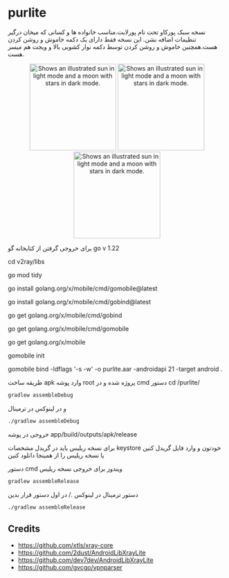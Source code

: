 # purlite
نسخه سبک پورکاو تحت نام پورلایت.مناسب خانواده ها و کسانی که میخان درگیر تنظیمات اضافه نشن.
این نسخه فقط دارای یک دکمه خاموش و روشن کردن هست.همچنین  خاموش  و روشن  کردن توسط دکمه نوار کشویی بالا و ویجت هم میسر هست.


<center>
  <picture>
   <img alt="Shows an illustrated sun in light mode and a moon with stars in dark mode." src="https://github.com/davudsedft/purlite/blob/main/link/pur1.jpg" width="200px"  >
</picture>
 <picture>
   <img alt="Shows an illustrated sun in light mode and a moon with stars in dark mode." src="https://github.com/davudsedft/purlite/blob/main/link/pur2.jpg" width="200px"  >
</picture>
 <picture>
   <img alt="Shows an illustrated sun in light mode and a moon with stars in dark mode." src="https://github.com/davudsedft/purlite/blob/main/link/pur3.jpg" width="200px"  >
</picture>
</center>

برای خروجی گرفتن از کتابخانه گو
go v 1.22

cd v2ray/libs

go mod tidy

go install golang.org/x/mobile/cmd/gomobile@latest

go install golang.org/x/mobile/cmd/gobind@latest

go get golang.org/x/mobile/cmd/gobind

go get golang.org/x/mobile/cmd/gomobile

go get golang.org/x/mobile

gomobile init

gomobile bind -ldflags '-s -w' -o purlite.aar -androidapi 21 -target android .




طریقه ساخت apk
وارد پوشه root  پروژه شده و در cmd دستور 
cd /purlite/

```sh
gradlew assembleDebug
```
و در لینوکس در ترمینال 
```sh
./gradlew assembleDebug
```
خروجی در پوشه 
app/build/outputs/apk/release



برای نسخه ریلیس باید در گریدل مشخصات keystore خودتون و وارد فایل گریدل کنین یا نسخه ریلیس را از همینجا دانلود کنین

دستور cmd ویندوز برای خروجی نسخه ریلیس 


```sh
gradlew assembleRelease
```

دستور ترمینال در لینوکس ./ در اول دستور قرار بدین



```sh
./gradlew assembleRelease
```




## Credits
- https://github.com/xtls/xray-core
- https://github.com/2dust/AndroidLibXrayLite
- https://github.com/dev7dev/AndroidLibXrayLite
- https://github.com/gvcgo/vpnparser


